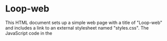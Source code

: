 # Loop-web


This HTML document sets up a simple web page with a title of "Loop-web" and includes a link to an external stylesheet named "styles.css". The JavaScript code in the <script> tag at the end of the body will redirect the user to a specified website after a delay.

Here's an explanation of the code:

1. The HTML structure includes the necessary elements for a basic webpage: a doctype declaration, opening and closing <html>, <head>, and <body> tags.

2. In the <head> section:
   - The character set is set to UTF-8.
   - The viewport meta tag is included for responsive design.
   - The title of the page is set to "Loop-web".
   - A link to an external stylesheet named "styles.css" is included for styling the page.

3. In the <body> section:
   - A <script> tag is used to include an external JavaScript file named "script.js". This script contains the code that will redirect the user to a specified website after a delay.

4. The JavaScript code in "script.js":
   - Uses setTimeout to execute a function after a specified delay (in this case, 3000 milliseconds or 3 seconds).
   - Inside the function, window.location.href is set to 'https://ivucb4t.github.io/Loop-web/', which will redirect the user's browser to the specified URL after the delay.

When a user visits this webpage, they will see the content of the page briefly before being automatically redirected to the specified website (https://ivucb4t.github.io/Loop-web/) after a 3-second delay.

## DISCLAIMER: This script is designed to automatically open tabs for convenience. Please use it responsibly and be aware that excessive use may impact your browsing experience. The creator of this script is not responsible for any incidents or issues that may arise from the use of this script. Use at your own discretion.

## Link of Loop-web
https://ivucb4t.github.io/Loop-web/
